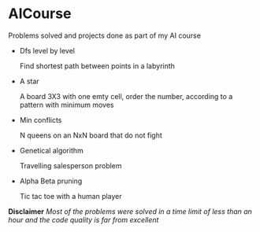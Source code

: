 AICourse
========

Problems solved and projects done as part of my AI course

<ul>
<li>
	Dfs level by level
	<p> Find shortest path between points in a labyrinth</p>
</li>
<li>
	A star
	<p>A board 3X3 with one emty cell, order the number, according to a pattern with minimum moves</p>
</li>
<li>
	Min conflicts
	<p> N queens on an NxN board that do not fight </p>
</li>
<li>
	Genetical algorithm
	<p>Travelling salesperson problem</p>
</li>
<li>
	Alpha Beta pruning
	<p>Tic tac toe with a human player</p>
</li>
</ul>

<p>
	<b>Disclaimer</b><i> Most of the problems were solved in a time limit of less than an hour and the code quality is far from excellent</i>
</p>
